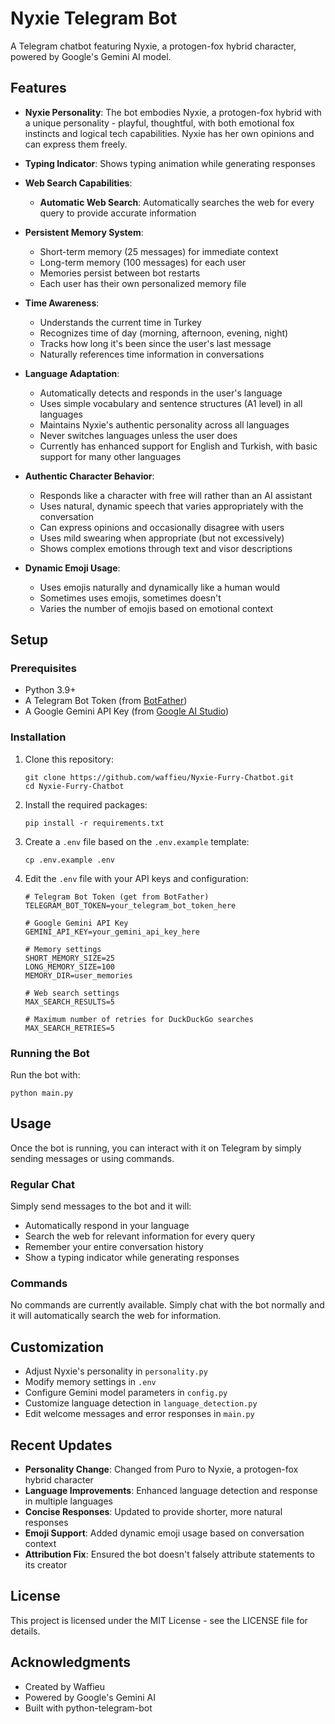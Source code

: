 # Nyxie Telegram Bot

A Telegram chatbot featuring Nyxie, a protogen-fox hybrid character, powered by Google's Gemini AI model.

## Features

- **Nyxie Personality**: The bot embodies Nyxie, a protogen-fox hybrid with a unique personality - playful, thoughtful, with both emotional fox instincts and logical tech capabilities. Nyxie has her own opinions and can express them freely.
- **Typing Indicator**: Shows typing animation while generating responses
- **Web Search Capabilities**:
  - **Automatic Web Search**: Automatically searches the web for every query to provide accurate information

- **Persistent Memory System**:
  - Short-term memory (25 messages) for immediate context
  - Long-term memory (100 messages) for each user
  - Memories persist between bot restarts
  - Each user has their own personalized memory file
- **Time Awareness**:
  - Understands the current time in Turkey
  - Recognizes time of day (morning, afternoon, evening, night)
  - Tracks how long it's been since the user's last message
  - Naturally references time information in conversations
- **Language Adaptation**:
  - Automatically detects and responds in the user's language
  - Uses simple vocabulary and sentence structures (A1 level) in all languages
  - Maintains Nyxie's authentic personality across all languages
  - Never switches languages unless the user does
  - Currently has enhanced support for English and Turkish, with basic support for many other languages
- **Authentic Character Behavior**:
  - Responds like a character with free will rather than an AI assistant
  - Uses natural, dynamic speech that varies appropriately with the conversation
  - Can express opinions and occasionally disagree with users
  - Uses mild swearing when appropriate (but not excessively)
  - Shows complex emotions through text and visor descriptions
- **Dynamic Emoji Usage**:
  - Uses emojis naturally and dynamically like a human would
  - Sometimes uses emojis, sometimes doesn't
  - Varies the number of emojis based on emotional context

## Setup

### Prerequisites

- Python 3.9+
- A Telegram Bot Token (from [BotFather](https://t.me/botfather))
- A Google Gemini API Key (from [Google AI Studio](https://aistudio.google.com/))

### Installation

1. Clone this repository:
   ```
   git clone https://github.com/waffieu/Nyxie-Furry-Chatbot.git
   cd Nyxie-Furry-Chatbot
   ```

2. Install the required packages:
   ```
   pip install -r requirements.txt
   ```

3. Create a `.env` file based on the `.env.example` template:
   ```
   cp .env.example .env
   ```

4. Edit the `.env` file with your API keys and configuration:
   ```
   # Telegram Bot Token (get from BotFather)
   TELEGRAM_BOT_TOKEN=your_telegram_bot_token_here

   # Google Gemini API Key
   GEMINI_API_KEY=your_gemini_api_key_here

   # Memory settings
   SHORT_MEMORY_SIZE=25
   LONG_MEMORY_SIZE=100
   MEMORY_DIR=user_memories

   # Web search settings
   MAX_SEARCH_RESULTS=5

   # Maximum number of retries for DuckDuckGo searches
   MAX_SEARCH_RETRIES=5
   ```

### Running the Bot

Run the bot with:
```
python main.py
```

## Usage

Once the bot is running, you can interact with it on Telegram by simply sending messages or using commands.

### Regular Chat

Simply send messages to the bot and it will:

- Automatically respond in your language
- Search the web for relevant information for every query
- Remember your entire conversation history
- Show a typing indicator while generating responses

### Commands

No commands are currently available. Simply chat with the bot normally and it will automatically search the web for information.

## Customization

- Adjust Nyxie's personality in `personality.py`
- Modify memory settings in `.env`
- Configure Gemini model parameters in `config.py`
- Customize language detection in `language_detection.py`
- Edit welcome messages and error responses in `main.py`

## Recent Updates

- **Personality Change**: Changed from Puro to Nyxie, a protogen-fox hybrid character
- **Language Improvements**: Enhanced language detection and response in multiple languages
- **Concise Responses**: Updated to provide shorter, more natural responses
- **Emoji Support**: Added dynamic emoji usage based on conversation context
- **Attribution Fix**: Ensured the bot doesn't falsely attribute statements to its creator

## License

This project is licensed under the MIT License - see the LICENSE file for details.

## Acknowledgments

- Created by Waffieu
- Powered by Google's Gemini AI
- Built with python-telegram-bot
